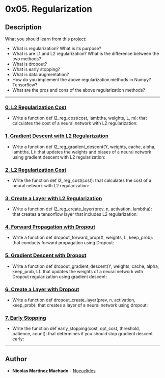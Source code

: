 # 0x05. Regularization

## Description
What you should learn from this project:

* What is regularization? What is its purpose?
* What is are L1 and L2 regularization? What is the difference between the two methods?
* What is dropout?
* What is early stopping?
* What is data augmentation?
* How do you implement the above regularization methods in Numpy? Tensorflow?
* What are the pros and cons of the above regularization methods?

---

### [0. L2 Regularization Cost](./0-l2_reg_cost.py)
* Write a function def l2_reg_cost(cost, lambtha, weights, L, m): that calculates the cost of a neural network with L2 regularization:


### [1. Gradient Descent with L2 Regularization](./1-l2_reg_gradient_descent.py)
* Write a function def l2_reg_gradient_descent(Y, weights, cache, alpha, lambtha, L): that updates the weights and biases of a neural network using gradient descent with L2 regularization:


### [2. L2 Regularization Cost](./2-l2_reg_cost.py )
* Write the function def l2_reg_cost(cost): that calculates the cost of a neural network with L2 regularization:


### [3. Create a Layer with L2 Regularization](./3-l2_reg_create_layer.py)
* Write a function def l2_reg_create_layer(prev, n, activation, lambtha): that creates a tensorflow layer that includes L2 regularization:


### [4. Forward Propagation with Dropout](./4-dropout_forward_prop.py)
* Write a function def dropout_forward_prop(X, weights, L, keep_prob): that conducts forward propagation using Dropout:


### [5. Gradient Descent with Dropout](./5-dropout_gradient_descent.py)
* Write a function def dropout_gradient_descent(Y, weights, cache, alpha, keep_prob, L): that updates the weights of a neural network with Dropout regularization using gradient descent:


### [6. Create a Layer with Dropout](./6-dropout_create_layer.py)
* Write a function def dropout_create_layer(prev, n, activation, keep_prob): that creates a layer of a neural network using dropout:


### [7. Early Stopping](./7-early_stopping.py)
* Write the function def early_stopping(cost, opt_cost, threshold, patience, count): that determines if you should stop gradient descent early:


---

## Author
* **Nicolas Martinez Machado** - [Noeuclides](https://github.com/Noeuclides)